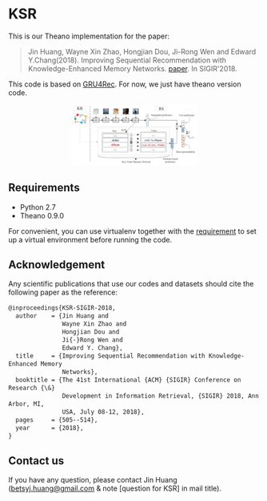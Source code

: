 # KSR

This is our Theano implementation for the paper:

> Jin Huang, Wayne Xin Zhao, Hongjian Dou, Ji-Rong Wen and Edward Y.Chang(2018).
Improving Sequential Recommendation with Knowledge-Enhanced Memory Networks.
[paper](https://dl.acm.org/doi/10.1145/3209978.3210017). In SIGIR'2018.

This code is based on [GRU4Rec](https://github.com/hidasib/GRU4Rec).
For now, we just have theano version code.

<div  align="center">
<img src="model.png" width = "50%" height = "50%"/>
</div>


## Requirements

- Python 2.7
- Theano 0.9.0

For convenient, you can use virtualenv together with the
[requirement](https://github.com/mquad/hgru4rec/blob/master/requirements.txt)
to set up a virtual environment before running the code.

## Acknowledgement
Any scientific publications that use our codes and datasets should cite the
following paper as the reference:

```
@inproceedings{KSR-SIGIR-2018,
  author    = {Jin Huang and
               Wayne Xin Zhao and
               Hongjian Dou and
               Ji{-}Rong Wen and
               Edward Y. Chang},
  title     = {Improving Sequential Recommendation with Knowledge-Enhanced Memory
               Networks},
  booktitle = {The 41st International {ACM} {SIGIR} Conference on Research {\&}
               Development in Information Retrieval, {SIGIR} 2018, Ann Arbor, MI,
               USA, July 08-12, 2018},
  pages     = {505--514},
  year      = {2018},
}
```

## Contact us
If you have any question, please contact Jin Huang
(betsyj.huang@gmail.com & note [question for KSR] in mail title).
